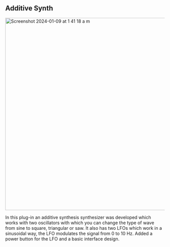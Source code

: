 ## Additive Synth

<img width="608" alt="Screenshot 2024-01-09 at 1 41 18 a m" src="https://github.com/jsvaldezv/additive-synth/assets/47612276/8914a943-64ab-4d56-9fcb-ae0beb11ed1f">


In this plug-in an additive synthesis synthesizer was developed which works with two oscillators with which you can change the type of wave from sine to square, triangular or saw. It also has two LFOs which work in a sinusoidal way, the LFO modulates the signal from 0 to 10 Hz. Added a power button for the LFO and a basic interface design.
